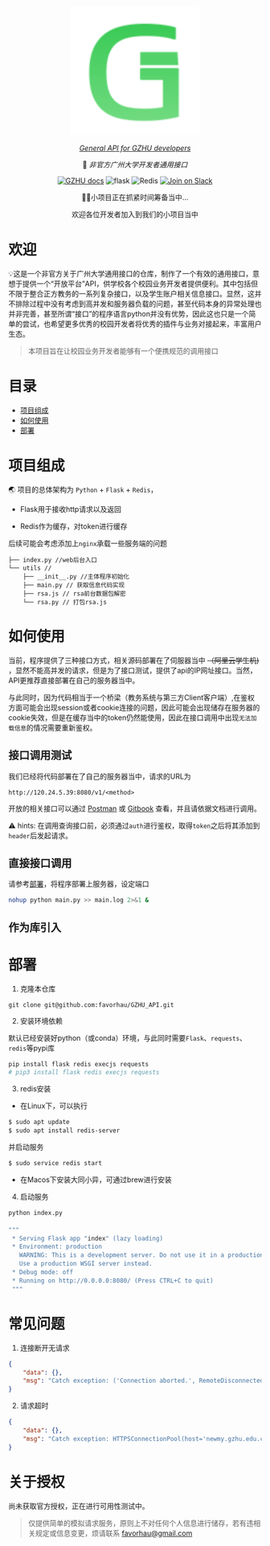 <div align="center">
  <img src="assets/logo.svg" alt="logo">

  [_General API for GZHU developers_](https://docs.gzhuapi.xyz/)

  📖 _非官方广州大学开发者通用接口_

[![GZHU docs](https://img.shields.io/static/v1?label=GZHU_API&message=DOC&style=flat-square&logo=GitBook)](https://docs.gzhuapi.xyz/)
![flask](https://img.shields.io/static/v1?label=Python&message=Flask&color=blue&logo=Python)
![Redis](https://img.shields.io/static/v1?label=Redis&message=CLI&logo=redis)
[![Join on Slack](https://img.shields.io/badge/%20Issues-push-black?logo=GitHub&style=social&logoColor=lightgrey)](https://github.com/favorhau/GZHU_API/issues)

🖐🏻小项目正在抓紧时间筹备当中...

  欢迎各位开发者加入到我们的小项目当中
</div>


# 欢迎

💡这是一个非官方关于广州大学通用接口的仓库，制作了一个有效的通用接口，意想于提供一个“开放平台”API，供学校各个校园业务开发者提供便利。其中包括但不限于整合正方教务的一系列复杂接口，以及学生账户相关信息接口。显然，这并不排除过程中没有考虑到高并发和服务器负载的问题，甚至代码本身的异常处理也并非完善，甚至所谓“接口”的程序语言python并没有优势，因此这也只是一个简单的尝试，也希望更多优秀的校园开发者将优秀的插件与业务对接起来，丰富用户生态。

> 本项目旨在让校园业务开发者能够有一个便携规范的调用接口

# 目录
- [项目组成](#项目组成)
- [如何使用](#如何使用)
- [部署](#部署)

# 项目组成

🌏 项目的总体架构为 `Python` + `Flask` + `Redis`，

- Flask用于接收http请求以及返回

- Redis作为缓存，对token进行缓存

后续可能会考虑添加上`nginx`承载一些服务端的问题

```text
├── index.py //web后台入口
└── utils //
    ├── __init__.py //主体程序初始化
    ├── main.py // 获取信息代码实现
    ├── rsa.js // rsa前台数据包解密
    └── rsa.py // 打包rsa.js
``` 



# 如何使用

当前，程序提供了三种接口方式，相关源码部署在了伺服器当中 ~~（阿里云学生机)~~ ，显然不能高并发的请求，但是为了接口测试，提供了api的IP网址接口。当然，API更推荐直接部署在自己的服务器当中。

与此同时，因为代码相当于一个桥梁（教务系统与第三方Client客户端）,在鉴权方面可能会出现session或者cookie连接的问题，因此可能会出现储存在服务器的cookie失效，但是在缓存当中的token仍然能使用，因此在接口调用中出现`无法加载信息`的情况需要重新鉴权。

## 接口调用测试

我们已经将代码部署在了自己的服务器当中，请求的URL为

```curl
http://120.24.5.39:8080/v1/<method>
```

开放的相关接口可以通过 [Postman](https://documenter.getpostman.com/view/19271237/UVXqDXg7#fc92da40-d5ed-4ffd-9b83-a4c84778e717) 或 [Gitbook](https://docs.gzhuapi.xyz/) 查看，并且请依据文档进行调用。

⚠️ hints: 在调用查询接口前，必须通过`auth`进行鉴权，取得`token`之后将其添加到`header`后发起请求。

## 直接接口调用

请参考[部署](#部署)，将程序部署上服务器，设定端口


```bash
nohup python main.py >> main.log 2>&1 &
```

## 作为库引入


# 部署

1. 克隆本仓库

```
git clone git@github.com:favorhau/GZHU_API.git
```

2. 安装环境依赖

默认已经安装好python（或conda）环境，与此同时需要`Flask`、`requests`、`redis`等pypi库

```python
pip install flask redis execjs requests
# pip3 install flask redis execjs requests
```
3. redis安装

- 在Linux下，可以执行
```bash
$ sudo apt update
$ sudo apt install redis-server
```

并启动服务

```bash
$ sudo service redis start
```

- 在Macos下安装大同小异，可通过brew进行安装

4. 启动服务
```bash
python index.py

"""
 * Serving Flask app "index" (lazy loading)
 * Environment: production
   WARNING: This is a development server. Do not use it in a production deployment.
   Use a production WSGI server instead.
 * Debug mode: off
 * Running on http://0.0.0.0:8080/ (Press CTRL+C to quit)
 """
```

# 常见问题

1. 连接断开无请求

```json
{
    "data": {},
    "msg": "Catch exception: ('Connection aborted.', RemoteDisconnected('Remote end closed connection without response'))"
}
```

2. 请求超时

```json
{
    "data": {},
    "msg": "Catch exception: HTTPSConnectionPool(host='newmy.gzhu.edu.cn', port=443): Read timed out. (read timeout=15)"
}
```

# 关于授权

尚未获取官方授权，正在进行可用性测试中。

> 仅提供简单的模拟请求服务，原则上不对任何个人信息进行储存，若有违相关规定或信息变更，烦请联系 [favorhau@gmail.com](favorhau@gmail.com)
